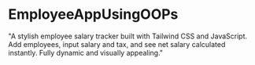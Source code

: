 # EmployeeAppUsingOOPs
"A stylish employee salary tracker built with Tailwind CSS and JavaScript. Add employees, input salary and tax, and see net salary calculated instantly. Fully dynamic and visually appealing."

